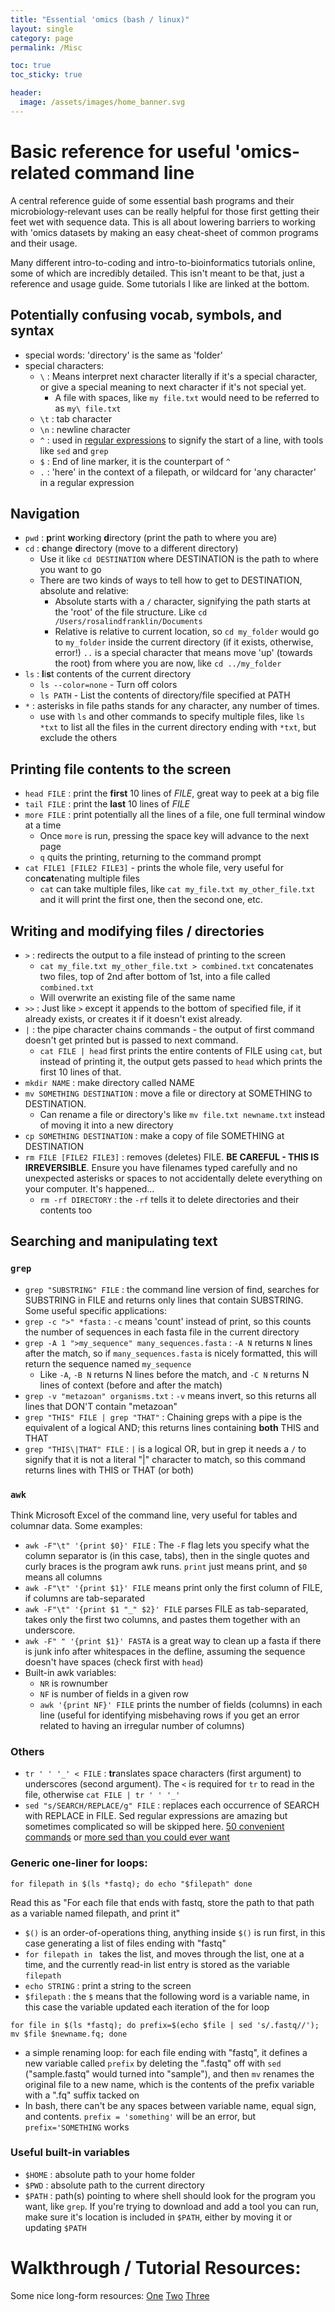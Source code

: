 ```yaml
---
title: "Essential 'omics (bash / linux)"
layout: single
category: page
permalink: /Misc

toc: true
toc_sticky: true

header:
  image: /assets/images/home_banner.svg
---
```


# Basic reference for useful 'omics-related command line

A central reference guide of some essential bash programs and their microbiology-relevant uses can be really helpful for those first getting their feet wet with sequence data. This is all about lowering barriers to working with 'omics datasets by making an easy cheat-sheet of common programs and their usage. 

Many different intro-to-coding and intro-to-bioinformatics tutorials online, some of which are incredibly detailed. This isn't meant to be that, just a reference and usage guide. Some tutorials I like are linked at the bottom.

## Potentially confusing vocab, symbols, and syntax
* special words: 'directory' is the same as 'folder'
* special characters:
  * `\` : Means interpret next character literally if it's a special character, or give a special meaning to next character if it's not special yet.
    * A file with spaces, like `my file.txt` would need to be referred to as `my\ file.txt`  
  * `\t` : tab character
  * `\n` : newline character
  * `^` : used in [regular expressions](http://web.mit.edu/hackl/www/lab/turkshop/slides/regex-cheatsheet.pdf) to signify the start of a line, with tools like `sed` and `grep`
  * `$` : End of line marker, it is the counterpart of `^`
  * `.` : 'here' in the context of a filepath, or wildcard for 'any character' in a regular expression

## Navigation
* `pwd` : **p**rint **w**orking **d**irectory (print the path to where you are)
* `cd` : **c**hange **d**irectory (move to a different directory)
  * Use it like `cd DESTINATION` where DESTINATION is the path to where you want to go 
  * There are two kinds of ways to tell how to get to DESTINATION, absolute and relative:
    * Absolute starts with a `/` character, signifying the path starts at the 'root' of the file structure. Like `cd /Users/rosalindfranklin/Documents`
    * Relative is relative to current location, so `cd my_folder` would go to `my_folder` inside the current directory (if it exists, otherwise, error!) `..` is a special character that means move 'up' (towards the root) from where you are now, like `cd ../my_folder`
* `ls` : **l**i**s**t contents of the current directory
  * `ls --color=none` - Turn off colors
  * `ls PATH` - List the contents of directory/file specified at PATH   
* `*` : asterisks in file paths stands for any character, any number of times.
  * use with `ls` and other commands to specify multiple files, like `ls *txt` to list all the files in the current directory ending with `*txt`, but exclude the others
  
## Printing file contents to the screen
* `head FILE` : print the **first** 10 lines of *FILE*, great way to peek at a big file
* `tail FILE` : print the **last** 10 lines of *FILE*
* `more FILE` : print potentially all the lines of a file, one full terminal window at a time
  * Once `more` is run, pressing the space key will advance to the next page
  *  `q` quits the printing, returning to the command prompt
* `cat FILE1 [FILE2 FILE3]` - prints the whole file, very useful for con**cat**enating multiple files
  * `cat` can take multiple files, like `cat my_file.txt my_other_file.txt` and it will print the first one, then the second one, etc.  

## Writing and modifying files / directories
* `>` : redirects the output to a file instead of printing to the screen
  * `cat my_file.txt my_other_file.txt > combined.txt` concatenates two files, top of 2nd after bottom of 1st, into a file called `combined.txt`
  * Will overwrite an existing file of the same name
* `>>` : Just like `>` except it appends to the bottom of specified file, if it already exists, or creates it if it doesn't exist already. 
* `|` : the pipe character chains commands - the output of first command doesn't get printed but is passed to next command.
  * `cat FILE | head` first prints the entire contents of FILE using `cat`, but instead of printing it, the output gets passed to `head` which prints the first 10 lines of that.
* `mkdir NAME` : make directory called NAME
* `mv SOMETHING DESTINATION` : move a file or directory at SOMETHING to DESTINATION.
  * Can rename a file or directory's like `mv file.txt newname.txt` instead of moving it into a new directory
* `cp SOMETHING DESTINATION` : make a copy of file SOMETHING at DESTINATION
* `rm FILE [FILE2 FILE3]` : removes (deletes) FILE. **BE CAREFUL -  THIS IS IRREVERSIBLE**. Ensure you have filenames typed carefully and no unexpected asterisks or spaces to not accidentally delete everything on your computer. It's happened...
  * `rm -rf DIRECTORY` : the `-rf` tells it to delete directories and their contents too

## Searching and manipulating text
### `grep`
* `grep "SUBSTRING" FILE` : the command line version of find, searches for SUBSTRING in FILE and returns only lines that contain SUBSTRING. Some useful specific applications:
* `grep -c ">" *fasta` : `-c` means 'count' instead of print, so this counts the number of sequences in each fasta file in the current directory
* `grep -A 1 ">my_sequence" many_sequences.fasta` : `-A N` returns `N` lines after the match, so if `many_sequences.fasta` is nicely formatted, this will return the sequence named `my_sequence`
  * Like `-A`, `-B N` returns N lines before the match, and `-C N` returns N lines of context (before and after the match)
* `grep -v "metazoan" organisms.txt` : `-v` means invert, so this returns all lines that DON'T contain "metazoan"
* `grep "THIS" FILE | grep "THAT"` : Chaining greps with a pipe is the equivalent of a logical AND; this returns lines containing **both** THIS and THAT
 * `grep "THIS\|THAT" FILE` : `|` is a logical OR, but in grep it needs a `/` to signify that it is not a literal "\|" character to match, so this command returns lines with THIS or THAT (or both)

### `awk`
Think Microsoft Excel of the command line, very useful for tables and columnar data. Some examples:
* `awk -F"\t" '{print $0}' FILE` : The `-F` flag lets you specify what the column separator is (in this case, tabs), then in the single quotes and curly braces is the program awk runs. `print` just means print, and `$0` means all columns
* `awk -F"\t" '{print $1}' FILE` means print only the first column of FILE, if columns are tab-separated
* `awk -F"\t" '{print $1 "_" $2}' FILE` parses FILE as tab-separated, takes only the first two columns, and pastes them together with an underscore.
* `awk -F" " '{print $1}' FASTA` is a great way to clean up a fasta if there is junk info after whitespaces in the defline, assuming the sequence doesn't have spaces (check first with `head`)
* Built-in awk variables: 
  * `NR` is rownumber 
  * `NF` is number of fields in a given row
  * `awk '{print NF}' FILE` prints the number of fields (columns) in each line (useful for identifying misbehaving rows if you get an error related to having an irregular number of columns)

### Others
* `tr ' ' '_' < FILE` : **tr**anslates space characters (first argument) to underscores (second argument). The `<` is required for `tr` to read in the file, otherwise `cat FILE | tr ' ' '_'`
* `sed "s/SEARCH/REPLACE/g" FILE` : replaces each occurrence of SEARCH with REPLACE in FILE. Sed regular expressions are amazing but sometimes complicated so will be skipped here. [50 convenient commands](https://linuxhint.com/50_sed_command_examples/) or [more sed than you could ever want](https://www.grymoire.com/Unix/Sed.html)

### Generic one-liner for loops:

`for filepath in $(ls *fastq); do echo "$filepath" done`

Read this as "For each file that ends with fastq, store the path to that path as a variable named filepath, and print it"
* `$()` is an order-of-operations thing, anything inside `$()` is run first, in this case generating a list of files ending with "fastq"
* `for filepath in ` takes the list, and moves through the list, one at a time, and the currently read-in list entry is stored as the variable `filepath`
* `echo STRING` : print a string to the screen
* `$filepath` : the `$` means that the following word is a variable name, in this case the variable updated each iteration of the for loop

`for file in $(ls *fastq); do prefix=$(echo $file | sed 's/.fastq//'); mv $file $newname.fq; done`

* a simple renaming loop: for each file ending with "fastq", it defines a new variable called `prefix` by deleting the ".fastq" off with `sed` ("sample.fastq" would turned into "sample"), and then `mv` renames the original file to a new name, which is the contents of the prefix variable with a ".fq" suffix tacked on
* In bash, there can't be any spaces between variable name, equal sign, and contents. `prefix = 'something'` will be an error, but `prefix='SOMETHING` works

### Useful built-in variables
* `$HOME` : absolute path to your home folder
* `$PWD` : absolute path to the current directory
* `$PATH` : path(s) pointing to where shell should look for the program you want, like `grep`. If you're trying to download and add a tool you can run, make sure it's location is included in `$PATH`, either by moving it or updating `$PATH`

# Walkthrough / Tutorial Resources:
Some nice long-form resources:
[One](https://2017-dibsi-metagenomics.readthedocs.io/en/latest/command-line.html)    [Two](https://datacarpentry.org/shell-genomics/)    [Three](https://edcarp.github.io/shell-genomics-eddie/aio/)
